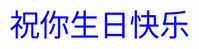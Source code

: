 <html>

<head>
<title>标题</title>
</head>

<body>
<font size="58" color = "blue"> <div class="jz"><pre> </pre><pre> </pre>&nbsp; &nbsp; &nbsp; &nbsp; &nbsp; &nbsp; &nbsp; 祝你生日快乐 </div></font>
</body>

</html>
